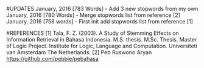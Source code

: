 #UPDATES
January, 2016 [783 Words] - Add 3 new stopwords from my own
January, 2016 [780 Words] - Merge stopwords list from reference [2]
January, 2016 [758 words] - First init add stopwords list from reference [1] 

#REFERENCES
[1]
Tala, F. Z. (2003). A Study of Stemming Effects on Information Retrieval in Bahasa Indonesia. M.S. thesis. M.Sc. Thesis. Master of Logic Project. Institute for Logic, Language and Computation. Universiteti van Amsterdam The Netherlands.
[2] Peb Ruswono Aryan https://github.com/pebbie/pebahasa